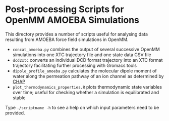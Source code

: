 # Post-processing Scripts for OpenMM AMOEBA Simulations

This directory provides a number of scripts useful for analysing data resulting from AMOEBA force field simulations in OpenMM.

* `concat_amoeba.py` combines the output of several successive OpenMM simulations into one XTC trajectory file and one state data CSV file
* `dcd2xtc` converts an individual DCD format trajectory into an XTC format trajectory facilitating further processing with Gromacs tools
* `dipole_profile_amoeba.py` calculates the molecular dipole moment of water along the permeation pathway of an ion channel as determined by [CHAP](www.channotation.org)
* `plot_thermodynamics_properties.R` plots thermodynamic state variables over time; useful for checking whether a simulation is equilibrated and stable

Type `./scriptname -h` to see a help on which input parameters need to be provided.
